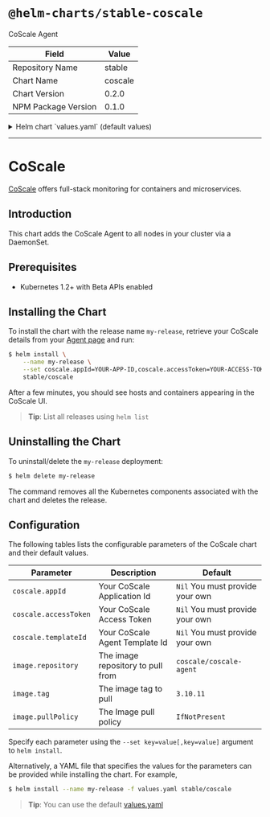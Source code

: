 # `@helm-charts/stable-coscale`

CoScale Agent

| Field               | Value   |
| ------------------- | ------- |
| Repository Name     | stable  |
| Chart Name          | coscale |
| Chart Version       | 0.2.0   |
| NPM Package Version | 0.1.0   |

<details>

<summary>Helm chart `values.yaml` (default values)</summary>

```yaml
# Default values for CoScale Helm package.

image:
  repository: 'coscale/coscale-agent'
  tag: '3.10.11'
  pullPolicy: 'IfNotPresent'

coscale:
  # Required: You need a CoScale AppId before running agents.
  appId: ''

  # Required: You need a CoScale AccessToken before running agents.
  accessToken: ''

  # Required: You need a CoScale TemplateId before running agents.
  templateId: ''

resources:
  requests:
    cpu: 100m
    memory: 128Mi
  limits:
    cpu: 256m
    memory: 512Mi
```

</details>

---

# CoScale

[CoScale](https://www.coscale.com/) offers full-stack monitoring for containers and microservices.

## Introduction

This chart adds the CoScale Agent to all nodes in your cluster via a DaemonSet.

## Prerequisites

- Kubernetes 1.2+ with Beta APIs enabled

## Installing the Chart

To install the chart with the release name `my-release`, retrieve your CoScale details from your [Agent page](https://app.coscale.com/) and run:

```bash
$ helm install \
    --name my-release \
    --set coscale.appId=YOUR-APP-ID,coscale.accessToken=YOUR-ACCESS-TOKEN,coscale.templateId=YOUR-TEMPLATE-ID \
    stable/coscale
```

After a few minutes, you should see hosts and containers appearing in the CoScale UI.

> **Tip**: List all releases using `helm list`

## Uninstalling the Chart

To uninstall/delete the `my-release` deployment:

```bash
$ helm delete my-release
```

The command removes all the Kubernetes components associated with the chart and deletes the release.

## Configuration

The following tables lists the configurable parameters of the CoScale chart and their default values.

| Parameter             | Description                       | Default                         |
| --------------------- | --------------------------------- | ------------------------------- |
| `coscale.appId`       | Your CoScale Application Id       | `Nil` You must provide your own |
| `coscale.accessToken` | Your CoScale Access Token         | `Nil` You must provide your own |
| `coscale.templateId`  | Your CoScale Agent Template Id    | `Nil` You must provide your own |
| `image.repository`    | The image repository to pull from | `coscale/coscale-agent`         |
| `image.tag`           | The image tag to pull             | `3.10.11`                       |
| `image.pullPolicy`    | The Image pull policy             | `IfNotPresent`                  |

Specify each parameter using the `--set key=value[,key=value]` argument to `helm install`.

Alternatively, a YAML file that specifies the values for the parameters can be provided while installing the chart. For example,

```bash
$ helm install --name my-release -f values.yaml stable/coscale
```

> **Tip**: You can use the default [values.yaml](values.yaml)
